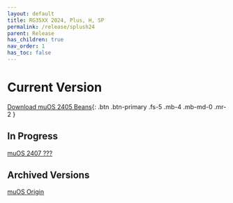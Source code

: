 ```yaml
---
layout: default
title: RG35XX 2024, Plus, H, SP
permalink: /release/splush24
parent: Release
has_children: true
nav_order: 1
has_toc: false
---
```


# Current Version
[Download muOS 2405 Beans](/docs/release/splush24/beans){: .btn .btn-primary .fs-5 .mb-4 .mb-md-0 .mr-2 }

## In Progress
[muOS 2407 ???](/docs/release/splush24/2407)

## Archived Versions
[muOS Origin](/docs/release/splush24/origin)
